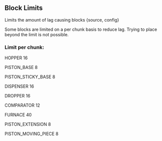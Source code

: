 ## Block Limits  

Limits the amount of lag causing blocks {source, config}

Some blocks are limited on a per chunk basis to reduce lag. Trying to place beyond the limit is not possible.

### Limit per chunk:  

HOPPER 16

PISTON_BASE 8

PISTON_STICKY_BASE 8

DISPENSER 16

DROPPER 16

COMPARATOR 12

FURNACE 40

PISTON_EXTENSION 8

PISTON_MOVING_PIECE 8 

